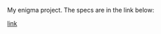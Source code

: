 My enigma project. The specs are in the link below:

[link](https://inst.eecs.berkeley.edu/~cs61b/fa12/labs/proj0.pdf)